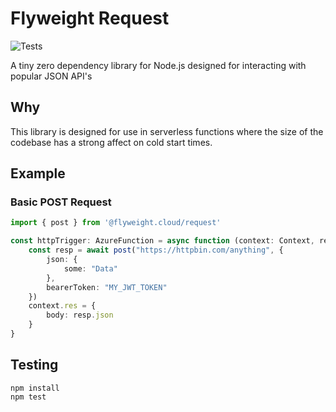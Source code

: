 # Flyweight Request
![Tests](https://github.com/flyweightcloud/request/actions/workflows/test/badge.svg)

A tiny zero dependency library for Node.js designed for interacting with popular JSON API's

## Why

This library is designed for use in serverless functions where the size of the codebase
has a strong affect on cold start times.

## Example


### Basic POST Request

```ts
import { post } from '@flyweight.cloud/request'

const httpTrigger: AzureFunction = async function (context: Context, req: HttpRequest): Promise<void> {
    const resp = await post("https://httpbin.com/anything", {
        json: {
            some: "Data"
        },
        bearerToken: "MY_JWT_TOKEN"
    })
    context.res = {
        body: resp.json
    }
}

```

## Testing

```
npm install
npm test
```
